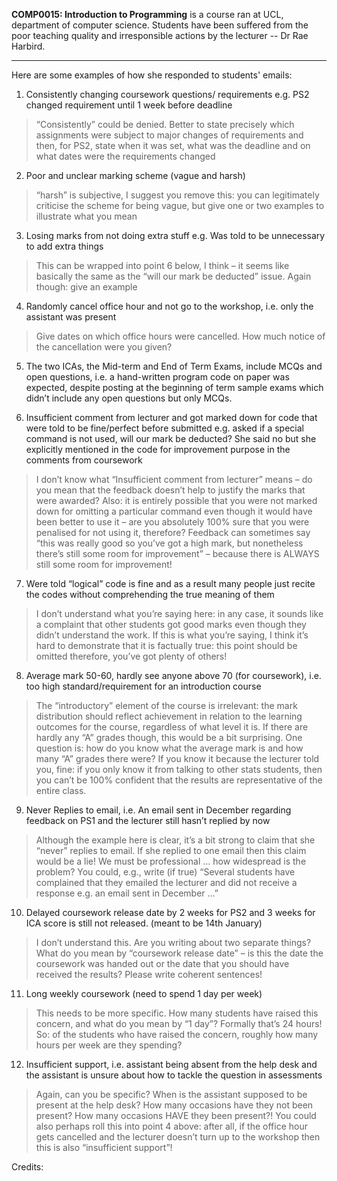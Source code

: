 **COMP0015: Introduction to Programming** is a course ran at UCL, department of computer science. Students have been suffered from the poor teaching quality and irresponsible actions by the lecturer -- Dr Rae Harbird.

---
Here are some examples of how she responded to students' emails:

1. Consistently changing coursework questions/ requirements e.g. PS2 changed requirement until 1 week before deadline 
> “Consistently” could be denied. Better to state precisely which assignments were subject to major changes of requirements and then, for PS2, state when it was set, what was the deadline and on what dates were the requirements changed

2. Poor and unclear marking scheme (vague and harsh) 
> “harsh” is subjective, I suggest you remove this: you can legitimately criticise the scheme for being vague, but give one or two examples to illustrate what you mean

3. Losing marks from not doing extra stuff e.g. Was told to be unnecessary to add extra things 
> This can be wrapped into point 6 below, I think – it seems like basically the same as the “will our mark be deducted” issue. Again though: give an example

4. Randomly cancel office hour and not go to the workshop, i.e. only the assistant was present 
> Give dates on which office hours were cancelled. How much notice of the cancellation were you given?

5. The two ICAs, the Mid-term and End of Term Exams, include MCQs and open questions, i.e. a hand-written program code on paper was expected, despite posting at the beginning of term sample exams which didn’t include any open questions but only MCQs.

6. Insufficient comment from lecturer and got marked down for code that were told to be fine/perfect before submitted e.g. asked if a special command is not used, will our mark be deducted? She said no but she explicitly mentioned in the code for improvement purpose in the comments from coursework 
>I don’t know what “Insufficient comment from lecturer” means – do you mean that the feedback doesn’t help to justify the marks that were awarded? Also: it is entirely possible that you were not marked down for omitting a particular command even though it would have been better to use it – are you absolutely 100% sure that you were penalised for not using it, therefore? Feedback can sometimes say “this was really good so you’ve got a high mark, but nonetheless there’s still some room for improvement” – because there is ALWAYS still some room for improvement!

7. Were told “logical” code is fine and as a result many people just recite the codes without comprehending the true meaning of them 
> I don’t understand what you’re saying here: in any case, it sounds like a complaint that other students got good marks even though they didn’t understand the work. If this is what you’re saying, I think it’s hard to demonstrate that it is factually true: this point should be omitted therefore, you’ve got plenty of others!

8. Average mark 50-60, hardly see anyone above 70 (for coursework), i.e. too high standard/requirement for an introduction course 
>The “introductory” element of the course is irrelevant: the mark distribution should reflect achievement in relation to the learning outcomes for the course, regardless of what level it is. If there are hardly any “A” grades though, this would be a bit surprising. One question is: how do you know what the average mark is and how many “A” grades there were? If you know it because the lecturer told you, fine: if you only know it from talking to other stats students, then you can’t be 100% confident that the results are representative of the entire class.

9. Never Replies to email, i.e. An email sent in December regarding feedback on PS1 and the lecturer still hasn’t replied by now 
> Although the example here is clear, it’s a bit strong to claim that she “never” replies to email. If she replied to one email then this claim would be a lie! We must be professional … how widespread is the problem? You could, e.g., write (if true) “Several students have complained that they emailed the lecturer and did not receive a response e.g. an email sent in December …”

10. Delayed coursework release date by 2 weeks for PS2 and 3 weeks for ICA score is still not released. (meant to be 14th January) 
> I don’t understand this. Are you writing about two separate things? What do you mean by “coursework release date” – is this the date the coursework was handed out or the date that you should have received the results? Please write coherent sentences!

11. Long weekly coursework (need to spend 1 day per week) 
> This needs to be more specific. How many students have raised this concern, and what do you mean by “1 day”? Formally that’s 24 hours! So: of the students who have raised the concern, roughly how many hours per week are they spending?

12. Insufficient support, i.e. assistant being absent from the help desk and the assistant is unsure about how to tackle the question in assessments 
> Again, can you be specific? When is the assistant supposed to be present at the help desk? How many occasions have they not been present? How many occasions HAVE they been present?! You could also perhaps roll this into point 4 above: after all, if the office hour gets cancelled and the lecturer doesn’t turn up to the workshop then this is also “insufficient support”!

Credits:

